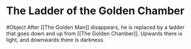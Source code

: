# The Ladder of the Golden Chamber
#Object 
After [[The Golden Man]] disappears, he is replaced by a ladder that goes down and up from [[The Golden Chamber]]. Upwards there is light, and downwards there is darkness.